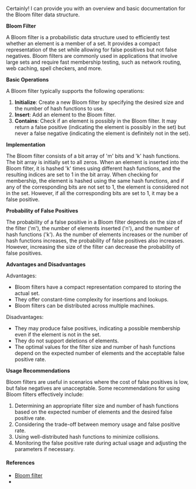 Certainly! I can provide you with an overview and basic documentation for the Bloom filter data structure.

**Bloom Filter**

A Bloom filter is a probabilistic data structure used to efficiently test whether an element is a member of a set. It provides a compact representation of the set while allowing for false positives but not false negatives. Bloom filters are commonly used in applications that involve large sets and require fast membership testing, such as network routing, web caching, spell checkers, and more.

**Basic Operations**

A Bloom filter typically supports the following operations:

1. **Initialize**: Create a new Bloom filter by specifying the desired size and the number of hash functions to use.
2. **Insert**: Add an element to the Bloom filter.
3. **Contains**: Check if an element is possibly in the Bloom filter. It may return a false positive (indicating the element is possibly in the set) but never a false negative (indicating the element is definitely not in the set).

**Implementation**

The Bloom filter consists of a bit array of 'm' bits and 'k' hash functions. The bit array is initially set to all zeros. When an element is inserted into the Bloom filter, it is hashed 'k' times using different hash functions, and the resulting indices are set to 1 in the bit array. When checking for membership, the element is hashed using the same hash functions, and if any of the corresponding bits are not set to 1, the element is considered not in the set. However, if all the corresponding bits are set to 1, it may be a false positive.

**Probability of False Positives**

The probability of a false positive in a Bloom filter depends on the size of the filter ('m'), the number of elements inserted ('n'), and the number of hash functions ('k'). As the number of elements increases or the number of hash functions increases, the probability of false positives also increases. However, increasing the size of the filter can decrease the probability of false positives.

**Advantages and Disadvantages**

Advantages:
- Bloom filters have a compact representation compared to storing the actual set.
- They offer constant-time complexity for insertions and lookups.
- Bloom filters can be distributed across multiple machines.

Disadvantages:
- They may produce false positives, indicating a possible membership even if the element is not in the set.
- They do not support deletions of elements.
- The optimal values for the filter size and number of hash functions depend on the expected number of elements and the acceptable false positive rate.

**Usage Recommendations**

Bloom filters are useful in scenarios where the cost of false positives is low, but false negatives are unacceptable. Some recommendations for using Bloom filters effectively include:

1. Determining an appropriate filter size and number of hash functions based on the expected number of elements and the desired false positive rate.
2. Considering the trade-off between memory usage and false positive rate.
3. Using well-distributed hash functions to minimize collisions.
4. Monitoring the false positive rate during actual usage and adjusting the parameters if necessary.

#### References

- [Bloom filter](https://en.wikipedia.org/wiki/Bloom_filter)
- 